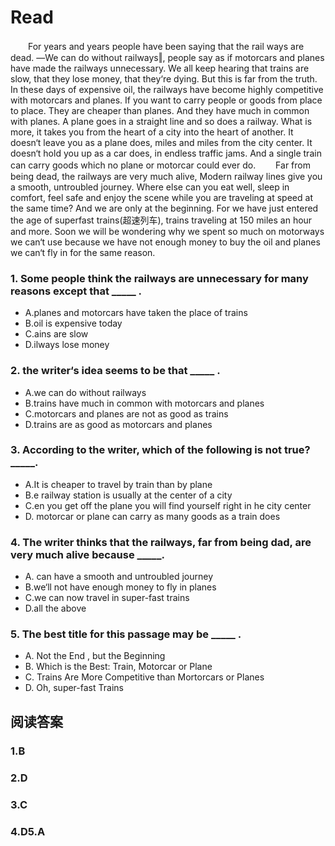 # Read

　　For years and years people have been saying that the rail ways are dead. ―We can do without railways‖, people say as if motorcars and planes have made the railways unnecessary. We all keep hearing that trains are slow, that they lose money, that they‘re dying. But this is far from the truth. In these days of expensive oil, the railways have become highly competitive with motorcars and planes. If you want to carry people or goods from place to place. They are cheaper than planes. And they have much in common with planes. A plane goes in a straight line and so does a railway. What is more, it takes you from the heart of a city into the heart of another. It doesn‘t leave you as a plane does, miles and miles from the city center. It doesn‘t hold you up as a car does, in endless traffic jams. And a single train can carry goods which no plane or motorcar could ever do.
　　Far from being dead, the railways are very much alive, Modern railway lines give you a smooth, untroubled journey. Where else can you eat well, sleep in comfort, feel safe and enjoy the scene while you are traveling at speed at the same time? And we are only at the beginning. For we have just entered the age of superfast trains(超速列车), trains traveling at 150 miles an hour and more. Soon we will be wondering why we spent so much on motorways we can‘t use because we have not enough money to buy the oil and planes we can‘t fly in for the same reason.
### 1. Some people think the railways are unnecessary for many reasons except that _____ .
* A.planes and motorcars have taken the place of trains
* B.oil is expensive today
* C.ains are slow
* D.ilways lose money
### 2. the writer‘s idea seems to be that _____ .
* A.we can do without railways
* B.trains have much in common with motorcars and planes
* C.motorcars and planes are not as good as trains
* D.trains are as good as motorcars and planes
### 3. According to the writer, which of the following is not true? _____.
* A.It is cheaper to travel by train than by plane
* B.e railway station is usually at the center of a city
* C.en you get off the plane you will find yourself right in he city center
* D. motorcar or plane can carry as many goods as a train does
### 4. The writer thinks that the railways, far from being dad, are very much alive because _____.
* A. can have a smooth and untroubled journey 
* B.we‘ll not have enough money to fly in planes
* C.we can now travel in super-fast trains 
* D.all the above
### 5. The best title for this passage may be _____ .
* A. Not the End , but the Beginning
* B. Which is the Best: Train, Motorcar or Plane
* C. Trains Are More Competitive than Mortorcars or Planes 
* D. Oh, super-fast Trains
## 阅读答案
### 1.B
### 2.D
### 3.C
### 4.D5.A
